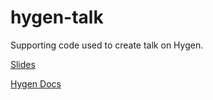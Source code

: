 # hygen-talk

Supporting code used to create talk on Hygen.

[Slides](https://docs.google.com/presentation/d/1kebmI9pueyt8DvWc-BiV-thyB0JRRzFQsYGfmVv3LuE/edit?usp=sharing)

[Hygen Docs](https://www.hygen.io/)
